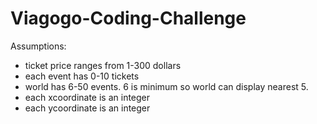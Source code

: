 # Viagogo-Coding-Challenge

Assumptions:
- ticket price ranges from 1-300 dollars
- each event has 0-10 tickets
- world has 6-50 events. 6 is minimum so world can display nearest 5.
- each xcoordinate is an integer
- each ycoordinate is an integer
